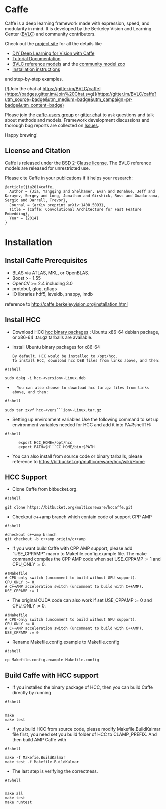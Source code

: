 # Caffe

Caffe is a deep learning framework made with expression, speed, and modularity in mind.
It is developed by the Berkeley Vision and Learning Center ([BVLC](http://bvlc.eecs.berkeley.edu)) and community contributors.

Check out the [project site](http://caffe.berkeleyvision.org) for all the details like

- [DIY Deep Learning for Vision with Caffe](https://docs.google.com/presentation/d/1UeKXVgRvvxg9OUdh_UiC5G71UMscNPlvArsWER41PsU/edit#slide=id.p)
- [Tutorial Documentation](http://caffe.berkeleyvision.org/tutorial/)
- [BVLC reference models](http://caffe.berkeleyvision.org/model_zoo.html) and the [community model zoo](https://github.com/BVLC/caffe/wiki/Model-Zoo)
- [Installation instructions](http://caffe.berkeleyvision.org/installation.html)

and step-by-step examples.

[![Join the chat at https://gitter.im/BVLC/caffe](https://badges.gitter.im/Join%20Chat.svg)](https://gitter.im/BVLC/caffe?utm_source=badge&utm_medium=badge&utm_campaign=pr-badge&utm_content=badge)

Please join the [caffe-users group](https://groups.google.com/forum/#!forum/caffe-users) or [gitter chat](https://gitter.im/BVLC/caffe) to ask questions and talk about methods and models.
Framework development discussions and thorough bug reports are collected on [Issues](https://github.com/BVLC/caffe/issues).

Happy brewing!

## License and Citation

Caffe is released under the [BSD 2-Clause license](https://github.com/BVLC/caffe/blob/master/LICENSE).
The BVLC reference models are released for unrestricted use.

Please cite Caffe in your publications if it helps your research:

    @article{jia2014caffe,
      Author = {Jia, Yangqing and Shelhamer, Evan and Donahue, Jeff and Karayev, Sergey and Long, Jonathan and Girshick, Ross and Guadarrama, Sergio and Darrell, Trevor},
      Journal = {arXiv preprint arXiv:1408.5093},
      Title = {Caffe: Convolutional Architecture for Fast Feature Embedding},
      Year = {2014}
    }




# Installation #

## Install Caffe Prerequisites

* BLAS via ATLAS, MKL, or OpenBLAS.
* Boost >= 1.55
* OpenCV >= 2.4 including 3.0
* protobuf, glog, gflags
* IO libraries hdf5, leveldb, snappy, lmdb

reference to http://caffe.berkeleyvision.org/installation.html

## Install HCC
* Download HCC
[hcc binary packages](https://bitbucket.org/multicoreware/hcc/downloads) : Ubuntu x86-64 debian package, or x86-64 .tar.gz tarballs are available.
      

* Install Ubuntu binary packages for x86-64

      By default, HCC would be installed to /opt/hcc.
      To install HCC, download hcc DEB files from links above, and then: 

      
```
#!shell

sudo dpkg -i hcc-<version>-Linux.deb
```



*       You can also choose to download hcc tar.gz files from links above, and then:


```
#!shell

sudo tar zxvf hcc-<vers```ion>-Linux.tar.gz
```



*  Setting up environment variables
      Use the following command to set up environment variables needed for HCC and add it into PA#!shellTH:


```
#!shell

      export HCC_HOME=/opt/hcc
      export PATH=$H```CC_HOME/bin:$PATH
```



   
* You can also install from source code or binary tarballs, please reference to https://bitbucket.org/multicoreware/hcc/wiki/Home

## HCC Support

* Clone Caffe from bitbucket.org.

```
#!shell

git clone https://bitbucket.org/multicoreware/hccaffe.git
```
* Checkout c++amp branch which contain code of support CPP AMP


```
#!shell

#checkout c++amp branch
git checkout -b c++amp origin/c++amp
```
 

* If you want build Caffe with CPP AMP support, please add “USE_CPPAMP” macro to Makefile.config.example file. The make command compiles the CPP AMP code when set USE_CPPAMP := 1 and CPU_ONLY := 0.

```
#!Makefile
# CPU-only switch (uncomment to build without GPU support).
CPU_ONLY := 0
# C++AMP acceleration switch (uncomment to build with C++AMP).
USE_CPPAMP := 1

```
* The original CUDA code can also work if set USE_CPPAMP := 0 and CPU_ONLY := 0.

```
#!Makefile
# CPU-only switch (uncomment to build without GPU support).
CPU_ONLY := 0
# C++AMP acceleration switch (uncomment to build with C++AMP).
USE_CPPAMP := 0

```

* Rename Makefile.config.example to Makefile.config


```
#!shell

cp Makefile.config.example Makefile.config
```




## Build Caffe with HCC support

* If you installed the binary package of HCC, then you can build Caffe directly by running 

```
#!shell


make
make test
```

* If you build HCC from source code, please modify Makefile.BuildKalmar file first, you need set you build folder of HCC to CLAMP_PREFIX. And then build AMP Caffe with 

```
#!shell

make -f Makefie.BuildKalmar
make test -f Makefile.BuildKalmar
```


* The last step is verifying the correctness.

```
#!Shell


make all
make test
make runtest
```